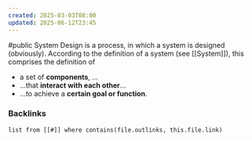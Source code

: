 ```yaml
---
created: 2025-03-03T08:00
updated: 2025-06-12T23:45
---
```

#public 
System Design is a process, in which a system is designed (obviously). According to the definition of a system (see [[System]]), this comprises the definition of 
- a set of **components**, ... 
- ...that **interact with each other**...
- ...to achieve a **certain goal or function**.


### Backlinks
```dataview 
list from [[#]] where contains(file.outlinks, this.file.link)
```

